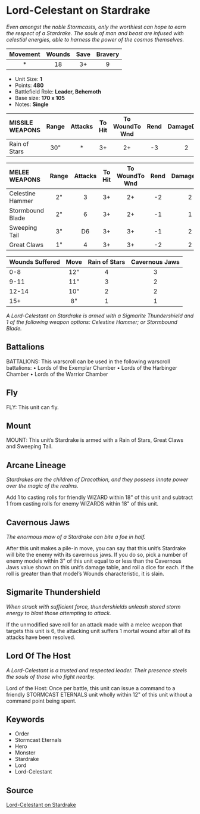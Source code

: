 # Lord-Celestant on Stardrake

_Even amongst the noble Stormcasts, only the worthiest can hope to earn the respect of a Stardrake. The souls of man and beast are infused with celestial energies, able to harness the power of the cosmos themselves._


| Movement | Wounds | Save | Bravery |
|:--------:|:------:|:----:|:-------:|
| * | 18 | 3+ | 9 |

* Unit Size: **1**
* Points: **480**
* Battlefield Role: **Leader, Behemoth**
* Base size: **170 x 105**
* Notes: **Single**

| MISSILE WEAPONS | Range | Attacks | To Hit | To WoundTo Wnd | Rend | DamageDmg |
|:---|:--:|:--:|:--:|:--:|:--:|:--:|
| Rain of Stars | 30" | * | 3+ | 2+ | -3 | 2 |


| MELEE WEAPONS | Range | Attacks | To Hit | To WoundTo Wnd | Rend | DamageDmg |
|:---|:--:|:--:|:--:|:--:|:--:|:--:|
| Celestine Hammer | 2" | 3 | 3+ | 2+ | -2 | 2 |
| Stormbound Blade | 2" | 6 | 3+ | 2+ | -1 | 1 |
| Sweeping Tail | 3" | D6 | 3+ | 3+ | -1 | 2 |
| Great Claws | 1" | 4 | 3+ | 3+ | -2 | 2 |


| Wounds Suffered | Move | Rain of Stars | Cavernous Jaws |
|:---|:--:|:--:|:--:|
| 0-8 | 12" | 4 | 3 |
| 9-11 | 11" | 3 | 2 |
| 12-14 | 10" | 2 | 2 |
| 15+ | 8" | 1 | 1 |


_A Lord-Celestant on Stardrake is armed with a Sigmarite Thundershield and 1 of the following weapon options: Celestine Hammer; or Stormbound Blade._

## Battalions

BATTALIONS: This warscroll can be used in the following warscroll battalions: • Lords of the Exemplar Chamber • Lords of the Harbinger Chamber • Lords of the Warrior Chamber

## Fly

FLY: This unit can fly.

## Mount

MOUNT: This unit’s Stardrake is armed with a Rain of Stars, Great Claws and Sweeping Tail.

## Arcane Lineage

_Stardrakes are the children of Dracothion, and they possess innate power over the magic of the realms._

Add 1 to casting rolls for friendly WIZARD within 18" of this unit and subtract 1 from casting rolls for enemy WIZARDS within 18" of this unit.

## Cavernous Jaws

_The enormous maw of a Stardrake can bite a foe in half._

After this unit makes a pile-in move, you can say that this unit’s Stardrake will bite the enemy with its cavernous jaws. If you do so, pick a number of enemy models within 3" of this unit equal to or less than the Cavernous Jaws value shown on this unit’s damage table, and roll a dice for each. If the roll is greater than that model’s Wounds characteristic, it is slain.

## Sigmarite Thundershield

_When struck with sufficient force, thundershields unleash stored storm energy to blast those attempting to attack._

If the unmodified save roll for an attack made with a melee weapon that targets this unit is 6, the attacking unit suffers 1 mortal wound after all of its attacks have been resolved.

## Lord Of The Host

_A Lord-Celestant is a trusted and respected leader. Their presence steels the souls of those who fight nearby._

Lord of the Host: Once per battle, this unit can issue a command to a friendly STORMCAST ETERNALS unit wholly within 12" of this unit without a command point being spent.

## Keywords

* Order
* Stormcast Eternals
* Hero
* Monster
* Stardrake
* Lord
* Lord-Celestant


## Source

[Lord-Celestant on Stardrake](https://wahapedia.ru/aos3/factions/stormcast-eternals/Lord-Celestant-on-Stardrake)
